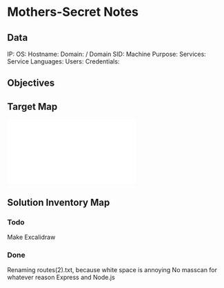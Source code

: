 # Mothers-Secret Notes

## Data 

IP: 
OS:
Hostname:
Domain:  / Domain SID:
Machine Purpose: 
Services:
Service Languages:
Users:
Credentials:

## Objectives

## Target Map

![](Mothers-Secret-map.excalidraw.md)

## Solution Inventory Map


### Todo 

Make Excalidraw

### Done
      

Renaming routes\(2\).txt, because white space is annoying
No masscan for whatever reason
Express and Node.js
